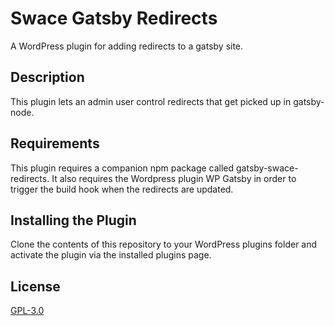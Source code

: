 # Swace Gatsby Redirects

A WordPress plugin for adding redirects to a gatsby site.

## Description

This plugin lets an admin user control redirects that get picked up in gatsby-node.

## Requirements

This plugin requires a companion npm package called gatsby-swace-redirects. It also requires the Wordpress plugin WP Gatsby in order to trigger the build hook when the redirects are updated.

## Installing the Plugin

Clone the contents of this repository to your WordPress plugins folder and activate the plugin via the installed plugins page.

## License
[GPL-3.0](LICENSE)
